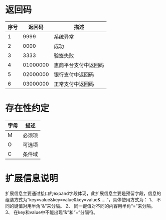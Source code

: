 # 返回码

|序号|返回码|描述|
|---|---|---|
|1	| 9999	    |系统异常          |
|2	| 0000	    |成功            |
|3	| 3333	    |验签失败          |
|4	| 01000000	|恵商平台支付中返回码|
|5	| 02000000	|银行支付中返回码  |
|6	| 03000000	|正常支付中返回码  |


# 存在性约定 
|字母|描述|
|---|---|
|M| 必须项 |
|O |可选项 |
|C| 条件域| 

# 扩展信息说明
扩展信息主要通过接口的expand字段体现，此扩展信息主要是预留字段，信息的组装方式为“key=value&amp;key=value&amp;key=value&amp;…..”，具体使用方式为：
1、	不同的键值对用半角“&amp;”来分隔。
2、	同一键值对不同的内容用半角“=”来分隔。
3、	在key和value中不能出现“&amp;”和“=”分隔符。

